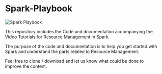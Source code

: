 # Spark-Playbook

![Spark Playbook](https://spark.apache.org/images/spark-logo-trademark.png)

This repository includes the Code and documentation accompanying the Video Tutorials for Resource Management in Spark.

The purpose of the code and documentation is to help you get started with Spark and understand the parts related 
to Resource Management.

Feel free to clone / download and let us know what could be done to improve the content.